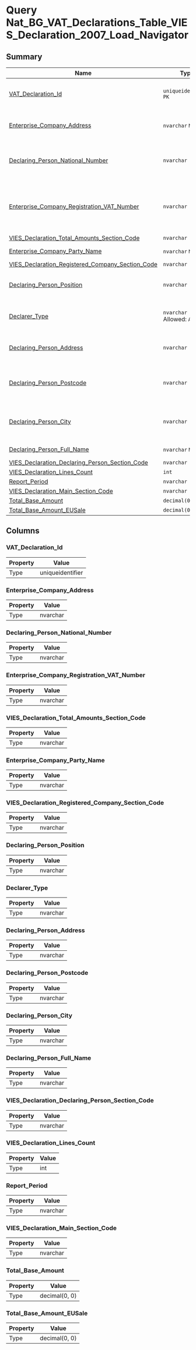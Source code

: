 # Query Nat_BG_VAT_Declarations_Table_VIES_Declaration_2007_Load_Navigator


## Summary

| Name | Type | Description |
| - | - | --- |
|[VAT_Declaration_Id](#vat_declaration_id)|`uniqueidentifier` `PK`|Unique identification of the VAT declaration.|
|[Enterprise_Company_Address](#enterprise_company_address)|`nvarchar` `ML`|The primary registration address of the company.|
|[Declaring_Person_National_Number](#declaring_person_national_number)|`nvarchar` |Government assigned unique personal number. NULL means unknown|
|[Enterprise_Company_Registration_VAT_Number](#enterprise_company_registration_vat_number)|`nvarchar` |VAT registration number where applicable. NULL means that VAT number is not applicable or unknown|
|[VIES_Declaration_Total_Amounts_Section_Code](#vies_declaration_total_amounts_section_code)|`nvarchar` ||
|[Enterprise_Company_Party_Name](#enterprise_company_party_name)|`nvarchar` `ML`|The name of the party|
|[VIES_Declaration_Registered_Company_Section_Code](#vies_declaration_registered_company_section_code)|`nvarchar` ||
|[Declaring_Person_Position](#declaring_person_position)|`nvarchar` |Position of the declaring person in the enterprise company.|
|[Declarer_Type](#declarer_type)|`nvarchar` Allowed: `A`, `R`|Type of the declaring person. A=Attorney, R=Representative.|
|[Declaring_Person_Address](#declaring_person_address)|`nvarchar` |Address for correspondation of the declaring person.|
|[Declaring_Person_Postcode](#declaring_person_postcode)|`nvarchar` |Postcode from the address for correspondation of the declaring person.|
|[Declaring_Person_City](#declaring_person_city)|`nvarchar` |City from the address for correspondation of the declaring person.|
|[Declaring_Person_Full_Name](#declaring_person_full_name)|`nvarchar` `ML`|The name of the party|
|[VIES_Declaration_Declaring_Person_Section_Code](#vies_declaration_declaring_person_section_code)|`nvarchar` ||
|[VIES_Declaration_Lines_Count](#vies_declaration_lines_count)|`int` ||
|[Report_Period](#report_period)|`nvarchar` ||
|[VIES_Declaration_Main_Section_Code](#vies_declaration_main_section_code)|`nvarchar` ||
|[Total_Base_Amount](#total_base_amount)|`decimal(0, 0)` ||
|[Total_Base_Amount_EUSale](#total_base_amount_eusale)|`decimal(0, 0)` ||

## Columns

### VAT_Declaration_Id

| Property | Value |
| - | - |
|Type|uniqueidentifier|

### Enterprise_Company_Address

| Property | Value |
| - | - |
|Type|nvarchar|

### Declaring_Person_National_Number

| Property | Value |
| - | - |
|Type|nvarchar|

### Enterprise_Company_Registration_VAT_Number

| Property | Value |
| - | - |
|Type|nvarchar|

### VIES_Declaration_Total_Amounts_Section_Code

| Property | Value |
| - | - |
|Type|nvarchar|

### Enterprise_Company_Party_Name

| Property | Value |
| - | - |
|Type|nvarchar|

### VIES_Declaration_Registered_Company_Section_Code

| Property | Value |
| - | - |
|Type|nvarchar|

### Declaring_Person_Position

| Property | Value |
| - | - |
|Type|nvarchar|

### Declarer_Type

| Property | Value |
| - | - |
|Type|nvarchar|

### Declaring_Person_Address

| Property | Value |
| - | - |
|Type|nvarchar|

### Declaring_Person_Postcode

| Property | Value |
| - | - |
|Type|nvarchar|

### Declaring_Person_City

| Property | Value |
| - | - |
|Type|nvarchar|

### Declaring_Person_Full_Name

| Property | Value |
| - | - |
|Type|nvarchar|

### VIES_Declaration_Declaring_Person_Section_Code

| Property | Value |
| - | - |
|Type|nvarchar|

### VIES_Declaration_Lines_Count

| Property | Value |
| - | - |
|Type|int|

### Report_Period

| Property | Value |
| - | - |
|Type|nvarchar|

### VIES_Declaration_Main_Section_Code

| Property | Value |
| - | - |
|Type|nvarchar|

### Total_Base_Amount

| Property | Value |
| - | - |
|Type|decimal(0, 0)|

### Total_Base_Amount_EUSale

| Property | Value |
| - | - |
|Type|decimal(0, 0)|


